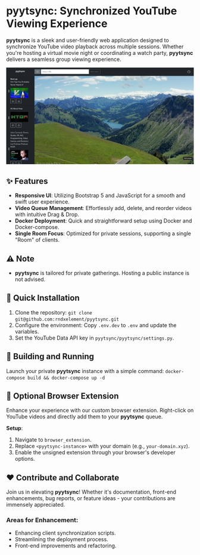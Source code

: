 # pyytsync: Synchronized YouTube Viewing Experience

**pyytsync** is a sleek and user-friendly web application designed to synchronize YouTube video playback across multiple sessions. Whether you're hosting a virtual movie night or coordinating a watch party, **pyytsync** delivers a seamless group viewing experience.

![Enhanced sample image](sample.png)

## :sparkles: Features
- **Responsive UI**: Utilizing Bootstrap 5 and JavaScript for a smooth and swift user experience.
- **Video Queue Management**: Effortlessly add, delete, and reorder videos with intuitive Drag & Drop.
- **Docker Deployment**: Quick and straightforward setup using Docker and Docker-compose.
- **Single Room Focus**: Optimized for private sessions, supporting a single "Room" of clients.

## :warning: Note
- **pyytsync** is tailored for private gatherings. Hosting a public instance is not advised.

## :rocket: Quick Installation
1. Clone the repository: `git clone git@github.com:rndxelement/pyytsync.git`
2. Configure the environment: Copy `.env.dev` to `.env` and update the variables.
3. Set the YouTube Data API key in `pyytsync/pyytsync/settings.py`.

## :construction_worker: Building and Running
Launch your private **pyytsync** instance with a simple command: `docker-compose build && docker-compose up -d`

## :gem: Optional Browser Extension
Enhance your experience with our custom browser extension. Right-click on YouTube videos and directly add them to your **pyytsync** queue. 

**Setup**:
1. Navigate to `browser_extension`.
2. Replace `<pyytsync-instance>` with your domain (e.g., `your-domain.xyz`).
3. Enable the unsigned extension through your browser's developer options.

## :heart: Contribute and Collaborate
Join us in elevating **pyytsync**! Whether it's documentation, front-end enhancements, bug reports, or feature ideas - your contributions are immensely appreciated.

### Areas for Enhancement:
- Enhancing client synchronization scripts.
- Streamlining the deployment process.
- Front-end improvements and refactoring.
